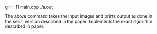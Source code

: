 g++-11 main.cpp
./a.out


The above command takes the input images and prints output as done in the serial version described in the paper.
Implements the exact algorithm described in paper.